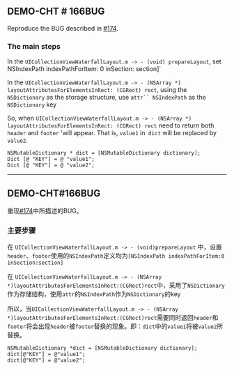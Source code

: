 
## DEMO-CHT # 166BUG

Reproduce the BUG described in [#174](https://github.com/chiahsien/CHTCollectionViewWaterfallLayout/issues/174).

### The main steps

In the `UICollectionViewWaterfallLayout.m -> - (void) prepareLayout`, set` `NSIndexPath indexPathForItem: 0 inSection: section]`

In the `UICollectionViewWaterfallLayout.m -> - (NSArray *) layoutAttributesForElementsInRect: (CGRect) rect`, using the` NSDictionary` as the storage structure, use `attr`` NSIndexPath` as the `NSDictionary` key

So, when `UICollectionViewWaterfallLayout.m -> - (NSArray *) layoutAttributesForElementsInRect: (CGRect) rect` need to return both` header` and `footer` 'will appear. That is, `value1` in` dict` will be replaced by `value2`.

```oc
NSMutableDictionary * dict = [NSMutableDictionary dictionary];
Dict [@ "KEY"] = @ "value1";
Dict [@ "KEY"] = @ "value2";
```

------

## DEMO-CHT#166BUG

重现[#174](https://github.com/chiahsien/CHTCollectionViewWaterfallLayout/issues/174)中所描述的BUG。

### 主要步骤

在 `UICollectionViewWaterfallLayout.m -> - (void)prepareLayout` 中，设置`header`、`footer`使用的`NSIndexPath`定义均为`[NSIndexPath indexPathForItem:0 inSection:section]`

在 `UICollectionViewWaterfallLayout.m -> - (NSArray *)layoutAttributesForElementsInRect:(CGRect)rect`中，采用了`NSDictionary`作为存储结构，使用`attr`的`NSIndexPath`作为`NSDictionary`的key

所以，当`UICollectionViewWaterfallLayout.m -> - (NSArray *)layoutAttributesForElementsInRect:(CGRect)rect`需要同时返回`header`和`footer`将会出现`header`被`footer`替换的现象。即：`dict`中的`value1`将被`value2`所替换。

``` oc
NSMutableDictionary *dict = [NSMutableDictionary dictionary];
dict[@"KEY"] = @"value1";
dict[@"KEY"] = @"value2";
```
